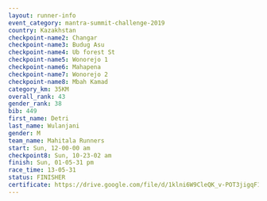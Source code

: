 ```yaml
---
layout: runner-info 
event_category: mantra-summit-challenge-2019 
country: Kazakhstan
checkpoint-name2: Changar
checkpoint-name3: Budug Asu
checkpoint-name4: Ub forest St
checkpoint-name5: Wonorejo 1
checkpoint-name6: Mahapena
checkpoint-name7: Wonorejo 2
checkpoint-name8: Mbah Kamad
category_km: 35KM 
overall_rank: 43
gender_rank: 38
bib: 449
first_name: Detri
last_name: Wulanjani
gender: M
team_name: Mahitala Runners
start: Sun, 12-00-00 am
checkpoint8: Sun, 10-23-02 am
finish: Sun, 01-05-31 pm
race_time: 13-05-31
status: FINISHER
certificate: https://drive.google.com/file/d/1klni6W9CleQK_v-POT3jigqF1HlUm6XQ/view?usp=sharing
---
```

